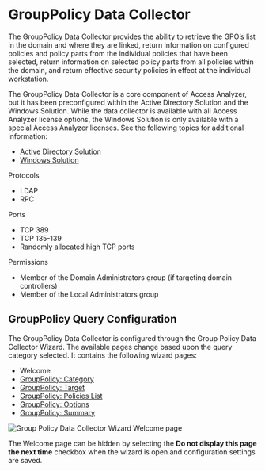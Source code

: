 # GroupPolicy Data Collector

The GroupPolicy Data Collector provides the ability to retrieve the GPO’s list in the domain and
where they are linked, return information on configured policies and policy parts from the
individual policies that have been selected, return information on selected policy parts from all
policies within the domain, and return effective security policies in effect at the individual
workstation.

The GroupPolicy Data Collector is a core component of Access Analyzer, but it has been preconfigured
within the Active Directory Solution and the Windows Solution. While the data collector is available
with all Access Analyzer license options, the Windows Solution is only available with a special
Access Analyzer licenses. See the following topics for additional information:

- [Active Directory Solution](/docs/accessanalyzer/12.0/solutions/active-directory/overview.md)
- [Windows Solution](/docs/accessanalyzer/12.0/solutions/windows/overview.md)

Protocols

- LDAP
- RPC

Ports

- TCP 389
- TCP 135-139
- Randomly allocated high TCP ports

Permissions

- Member of the Domain Administrators group (if targeting domain controllers)
- Member of the Local Administrators group

## GroupPolicy Query Configuration

The GroupPolicy Data Collector is configured through the Group Policy Data Collector Wizard. The
available pages change based upon the query category selected. It contains the following wizard
pages:

- Welcome
- [GroupPolicy: Category](/docs/accessanalyzer/12.0/administration/data-collectors/grouppolicy/category.md)
- [GroupPolicy: Target](/docs/accessanalyzer/12.0/administration/data-collectors/grouppolicy/target.md)
- [GroupPolicy: Policies List](/docs/accessanalyzer/12.0/administration/data-collectors/grouppolicy/policieslist.md)
- [GroupPolicy: Options](/docs/accessanalyzer/12.0/administration/data-collectors/grouppolicy/options.md)
- [GroupPolicy: Summary](/docs/accessanalyzer/12.0/administration/data-collectors/grouppolicy/summary.md)

![Group Policy Data Collector Wizard Welcome page](/img/product_docs/activitymonitor/activitymonitor/install/welcome.webp)

The Welcome page can be hidden by selecting the **Do not display this page the next time** checkbox
when the wizard is open and configuration settings are saved.
